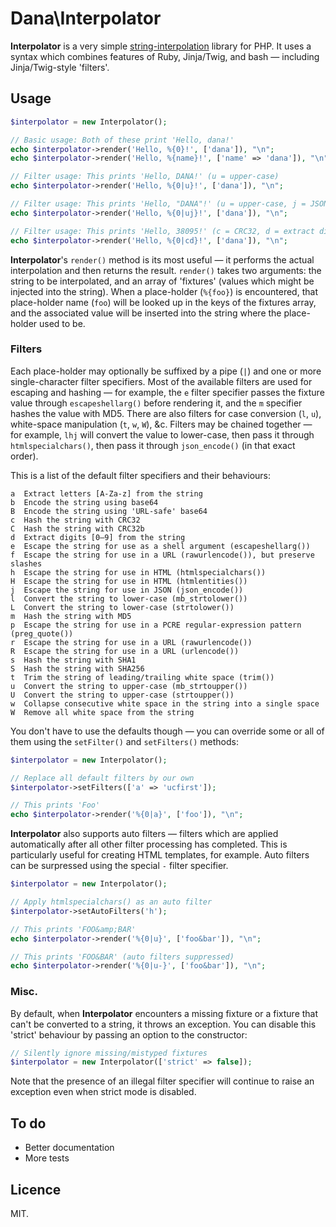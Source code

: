 # Dana\Interpolator

**Interpolator** is a very simple
[string-interpolation](https://en.wikipedia.org/wiki/String_interpolation)
library for PHP. It uses a syntax which combines features of Ruby, Jinja/Twig,
and bash — including Jinja/Twig-style 'filters'.

## Usage

```php
$interpolator = new Interpolator();

// Basic usage: Both of these print 'Hello, dana!'
echo $interpolator->render('Hello, %{0}!', ['dana']), "\n";
echo $interpolator->render('Hello, %{name}!', ['name' => 'dana']), "\n";

// Filter usage: This prints 'Hello, DANA!' (u = upper-case)
echo $interpolator->render('Hello, %{0|u}!', ['dana']), "\n";

// Filter usage: This prints 'Hello, "DANA"!' (u = upper-case, j = JSON-encode)
echo $interpolator->render('Hello, %{0|uj}!', ['dana']), "\n";

// Filter usage: This prints 'Hello, 38095!' (c = CRC32, d = extract digits)
echo $interpolator->render('Hello, %{0|cd}!', ['dana']), "\n";
```

**Interpolator**'s `render()` method is its most useful — it performs the actual
interpolation and then returns the result. `render()` takes two arguments: the
string to be interpolated, and an array of 'fixtures' (values which might be
injected into the string). When a place-holder (`%{foo}`) is encountered, that
place-holder name (`foo`) will be looked up in the keys of the fixtures array,
and the associated value will be inserted into the string where the place-holder
used to be.

### Filters

Each place-holder may optionally be suffixed by a pipe (`|`) and one or more
single-character filter specifiers. Most of the available filters are used for
escaping and hashing — for example, the `e` filter specifier passes the fixture
value through `escapeshellarg()` before rendering it, and the `m` specifier
hashes the value with MD5. There are also filters for case conversion (`l`,
`u`), white-space manipulation (`t`, `w`, `W`), &c. Filters may be chained
together — for example, `lhj` will convert the value to lower-case, then pass it
through `htmlspecialchars()`, then pass it through `json_encode()` (in that
exact order).

This is a list of the default filter specifiers and their behaviours:

```
a  Extract letters [A-Za-z] from the string
b  Encode the string using base64
B  Encode the string using 'URL-safe' base64
c  Hash the string with CRC32
C  Hash the string with CRC32b
d  Extract digits [0–9] from the string
e  Escape the string for use as a shell argument (escapeshellarg())
f  Escape the string for use in a URL (rawurlencode()), but preserve slashes
h  Escape the string for use in HTML (htmlspecialchars())
H  Escape the string for use in HTML (htmlentities())
j  Escape the string for use in JSON (json_encode())
l  Convert the string to lower-case (mb_strtolower())
L  Convert the string to lower-case (strtolower())
m  Hash the string with MD5
p  Escape the string for use in a PCRE regular-expression pattern (preg_quote())
r  Escape the string for use in a URL (rawurlencode())
R  Escape the string for use in a URL (urlencode())
s  Hash the string with SHA1
S  Hash the string with SHA256
t  Trim the string of leading/trailing white space (trim())
u  Convert the string to upper-case (mb_strtoupper())
U  Convert the string to upper-case (strtoupper())
w  Collapse consecutive white space in the string into a single space
W  Remove all white space from the string
```

You don't have to use the defaults though — you can override some or all of them
using the `setFilter()` and `setFilters()` methods:

```php
$interpolator = new Interpolator();

// Replace all default filters by our own
$interpolator->setFilters(['a' => 'ucfirst']);

// This prints 'Foo'
echo $interpolator->render('%{0|a}', ['foo']), "\n";
```

**Interpolator** also supports auto filters — filters which are applied
automatically after all other filter processing has completed. This is
particularly useful for creating HTML templates, for example. Auto filters can
be surpressed using the special `-` filter specifier.

```php
$interpolator = new Interpolator();

// Apply htmlspecialchars() as an auto filter
$interpolator->setAutoFilters('h');

// This prints 'FOO&amp;BAR'
echo $interpolator->render('%{0|u}', ['foo&bar']), "\n";

// This prints 'FOO&BAR' (auto filters suppressed)
echo $interpolator->render('%{0|u-}', ['foo&bar']), "\n";
```

### Misc.

By default, when **Interpolator** encounters a missing fixture or a fixture that
can't be converted to a string, it throws an exception. You can disable this
'strict' behaviour by passing an option to the constructor:

```php
// Silently ignore missing/mistyped fixtures
$interpolator = new Interpolator(['strict' => false]);
```

Note that the presence of an illegal filter specifier will continue to raise an
exception even when strict mode is disabled.

## To do

* Better documentation
* More tests

## Licence

MIT.


